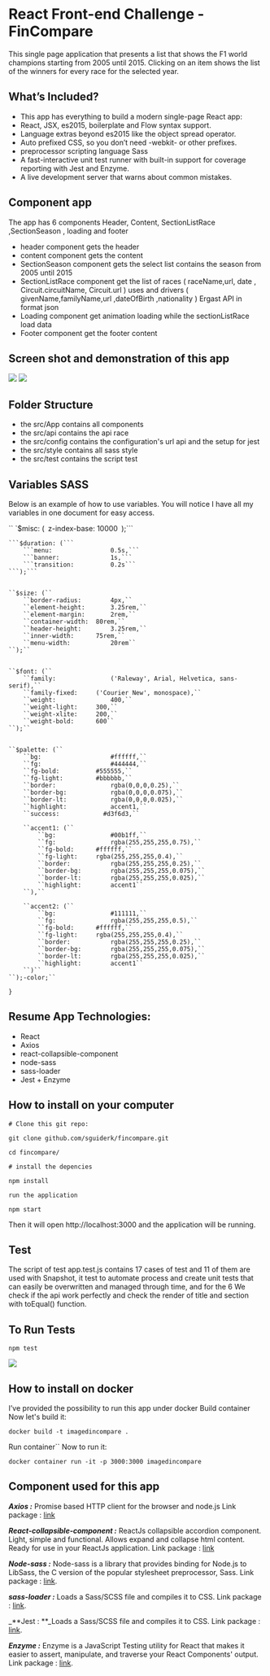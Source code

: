 # React Front-end Challenge - FinCompare
This single page application that presents a list that shows the F1 world champions starting from 2005 until 2015. Clicking on an item shows the list of the winners for every race for the selected year.
## What’s Included?
* This app has everything to build a modern single-page React app:
* React, JSX, es2015, boilerplate and Flow syntax support.
* Language extras beyond es2015 like the object spread operator.
* Auto prefixed CSS, so you don’t need -webkit- or other prefixes.
* preprocessor scripting language Sass  
* A fast-interactive unit test runner with built-in support for coverage reporting with Jest and Enzyme.
* A live development server that warns about common mistakes.
## Component app 
The app has 6 components Header, Content, SectionListRace ,SectionSeason , loading and footer 
* header component gets the header 
* content component gets the content 
* SectionSeason component gets the select list contains the season from 2005 until 2015 
* SectionListRace component get the list of races ( raceName,url, date , Circuit.circuitName, Circuit.url )  uses and drivers (  givenName,familyName,url ,dateOfBirth ,nationality )  Ergast API in format json 
* Loading component get animation loading while the sectionListRace load data 
* Footer  component get the footer content
## Screen shot and demonstration of this app 
![](https://i.imgur.com/WJCei2L.png)
![](https://i.imgur.com/MUsQepE.png)
## Folder Structure


* the src/App contains all components 
* the src/api contains the api race 
* the src/config contains the configuration's url api and the setup for jest 
* the src/style contains all sass style 
* the src/test contains the script test
## Variables SASS 
Below is an example of how to use variables. You will notice I have all my variables in one document for easy access.

``	`$misc: (```
		```z-index-base:		10000```
	```);```


	```$duration: (```
		```menu:				0.5s,```
		```banner:				1s,```
		```transition:			0.2s```
	```);```


	``$size: (``
		``border-radius:		4px,``
		``element-height:		3.25rem,``
		``element-margin:		2rem,``
		``container-width:	80rem,``
		``header-height:		3.25rem,``
		``inner-width:		75rem,``
		``menu-width:			20rem``
	``);``


	``$font: (``
		``family:				('Raleway', Arial, Helvetica, sans-serif),``
		``family-fixed:		('Courier New', monospace),``
		``weight:				400,``
		``weight-light:		300,``
		``weight-xlite:		200,``
		``weight-bold:		600``
	``);``


	``$palette: (``
		``bg:					#ffffff,``
		``fg:					#444444,``
		``fg-bold:			#555555,``
		``fg-light:			#bbbbbb,``
		``border:				rgba(0,0,0,0.25),``
		``border-bg:			rgba(0,0,0,0.075),``
		``border-lt:			rgba(0,0,0,0.025),``
		``highlight:			accent1,``
		``success:            #d3f6d3,``

		``accent1: (``
			``bg:				#00b1ff,``
			``fg:				rgba(255,255,255,0.75),``
			``fg-bold:		#ffffff,``
			``fg-light:		rgba(255,255,255,0.4),``
			``border:			rgba(255,255,255,0.25),``
			``border-bg:		rgba(255,255,255,0.075),``
			``border-lt:		rgba(255,255,255,0.025),``
			``highlight:		accent1``
		``),``

		``accent2: (``
			``bg:				#111111,``
			``fg:				rgba(255,255,255,0.5),``
			``fg-bold:		#ffffff,``
			``fg-light:		rgba(255,255,255,0.4),``
			``border:			rgba(255,255,255,0.25),``
			``border-bg:		rgba(255,255,255,0.075),``
			``border-lt:		rgba(255,255,255,0.025),``
			``highlight:		accent1``
		``)``
	``);-color;``
``}``

## Resume App Technologies:
* React
* Axios
* react-collapsible-component
* node-sass
* sass-loader
* Jest + Enzyme
## How to install on your computer

`# Clone this git repo:`

`git clone github.com/sguiderk/fincompare.git`

`cd fincompare/`

`# install the depencies `

`npm install`

`run the application `

`npm start `

Then it will open http://localhost:3000 and the application will be running.

## Test
The script of test app.test.js contains 17 cases of test and 11 of them are used with
Snapshot, it test to automate process and create unit tests that can easily be overwritten and managed through time, and for the 6 We check if the api work perfectly and check the render of title and section with toEqual() function.
## To Run Tests

`npm test`

![](https://i.imgur.com/hhkxH1t.png)

## How to install on docker
I’ve provided the possibility to run this app under docker 
Build container
Now let's build it:

`docker build -t imagedincompare .`

Run container``
Now to run it:

`docker container run -it -p 3000:3000 imagedincompare`

## Component used for this app

**_Axios :_** Promise based HTTP client for the browser and node.js
Link package : [link](https://www.npmjs.com/package/axios)

_**React-collapsible-component :**_ ReactJs collapsible accordion component. Light, simple and functional. Allows expand and collapse html content. Ready for use in your ReactJs application. 
Link package :  [link](https://www.npmjs.com/package/react-collapsible-component)

_**Node-sass :**_ Node-sass is a library that provides binding for Node.js to LibSass, the C version of the popular stylesheet preprocessor, Sass.
Link package :  [link](https://www.npmjs.com/package/node-sass).

_**sass-loader :**_ Loads a Sass/SCSS file and compiles it to CSS.
Link package :  [link](https://www.npmjs.com/package/sass-loader).

_**Jest  : **_Loads a Sass/SCSS file and compiles it to CSS.
Link package :  [link](https://www.npmjs.com/package/jest).

_**Enzyme :**_ Enzyme is a JavaScript Testing utility for React that makes it easier to assert, manipulate, and traverse your React Components' output.
Link package :  [link](https://www.npmjs.com/package/enzyme).





